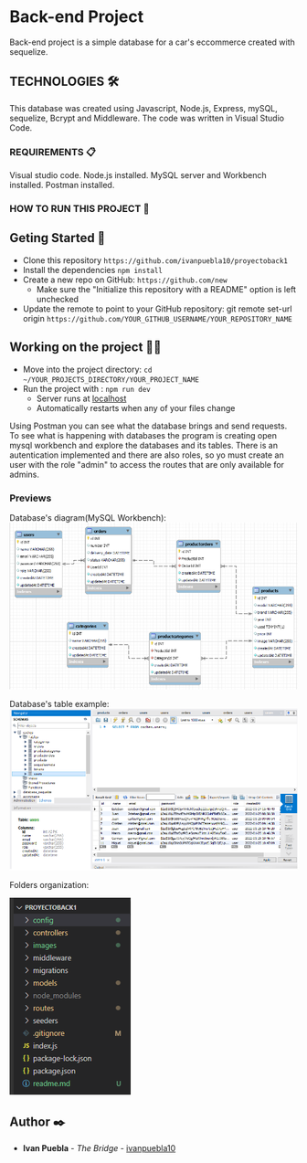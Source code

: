 # Back-end Project
Back-end project is a simple database for a car's eccommerce created with sequelize. 

## TECHNOLOGIES 🛠️
This database was created using Javascript, Node.js, Express, mySQL, sequelize, Bcrypt and Middleware. The code was written in Visual Studio Code.

### REQUIREMENTS 📋
Visual studio code. Node.js installed. MySQL server and Workbench installed. Postman installed.

### HOW TO RUN THIS PROJECT 🔧
## Geting Started 🚀
- Clone this repository `https://github.com/ivanpuebla10/proyectoback1`
- Install the dependencies `npm install`
- Create a new repo on GitHub: `https://github.com/new`
    - Make sure the "Initialize this repository with a README" option is left unchecked
- Update the remote to point to your GitHub repository: git remote set-url origin `https://github.com/YOUR_GITHUB_USERNAME/YOUR_REPOSITORY_NAME`

## Working on the project 👷‍♂️
* Move into the project directory: `cd ~/YOUR_PROJECTS_DIRECTORY/YOUR_PROJECT_NAME`
* Run the project with : `npm run dev`
    * Server runs at [localhost](https://localhost:4000)
    * Automatically restarts when any of your files change

Using Postman you can see what the database brings and send requests. To see what is happening with databases the program is creating open mysql workbench and explore the databases and its tables. There is an autentication implemented and there are also roles, so yo must create an user with the role "admin" to access the routes that are only available for admins.

### Previews
<!-- Users in postman:
![foto](./images/diagrama.png) -->

Database's diagram(MySQL Workbench):
![foto](./images/diagrama.png)

Database's table example:
![foto](./images/tablas.png)

Folders organization:



![foto](./images/carpetas.png)

## Author ✒️
* **Ivan Puebla** - *The Bridge* - [ivanpuebla10](https://github.com/ivanpuebla10)